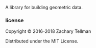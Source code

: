 A library for building geometric data.

### license

Copyright © 2016-2018 Zachary Tellman

Distributed under the MIT License.
